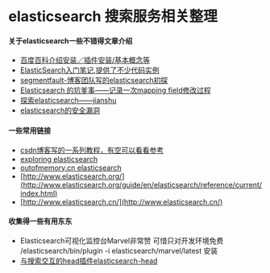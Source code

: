 elasticsearch 搜索服务相关整理
=======================

#### 关于elasticsearch一些不错得文章介绍
- [百度百科介绍安装／插件安装/基本概念等](http://baike.baidu.com/link?url=m3royrqG6LDfZfTOXRJVZgOz1HyGMjQ3orPh1hpgpMxft-YibGLIMuQuNQ0i9lSMrdOohamKOZwwrCRZB8zewa)
- [ElasticSearch入门笔记,提供了不少代码实例](http://www.nosqldb.cn/1368777378160.html)
- [segmentfault-博客团队写的elasticsearch初探 ](http://www.tuicool.com/articles/fUNjYz)
- [Elasticsearch 的坑爹事——记录一次mapping field修改过程](http://www.cnblogs.com/Creator/p/3722408.html)
- [探索elasticsearch——jianshu](http://www.jianshu.com/p/0b4346f503e3)
- [elasticsearch的安全漏洞](http://storysky.blog.51cto.com/628458/1414326)

#### 一些常用链接
- [csdn博客写的一系列教程，有空可以看看参考](http://blog.csdn.net/geloin/article/category/1314311/2)
- [exploring elasticsearch](http://exploringelasticsearch.com/)
- [outofmemory.cn elasticsearch](http://ju.outofmemory.cn/tag/ElasticSearch/)
- [http://www.elasticsearch.org/](http://www.elasticsearch.org/guide/en/elasticsearch/reference/current/index.html)
- [http://www.elasticsearch.cn/](http://www.elasticsearch.cn/)

#### 收集得一些有用东东
- Elasticsearch可视化监控台Marvel非常赞 可惜只对开发环境免费 /elasticsearch/bin/plugin -i elasticsearch/marvel/latest 安装
- [与搜索交互的head插件elasticsearch-head](http://mobz.github.io/elasticsearch-head/)
